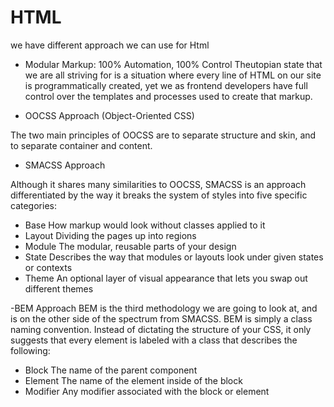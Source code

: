 # HTML

we have different approach we can use for Html

- Modular Markup: 100% Automation, 100% Control
  Theutopian state that we are all striving for is a situation where every line of HTML on our site is programmatically created, yet we as frontend developers have full control over the templates and processes used to create that markup.

- OOCSS Approach (Object-Oriented CSS)

The two main principles of OOCSS are to separate structure and skin, and to separate container and content.

- SMACSS Approach

Although it shares many similarities to OOCSS, SMACSS is an approach differentiated by the way it breaks the system of styles into five specific categories:

- Base
  How markup would look without classes applied to it
- Layout
  Dividing the pages up into regions
- Module
  The modular, reusable parts of your design
- State
  Describes the way that modules or layouts look under given states or contexts
- Theme
  An optional layer of visual appearance that lets you swap out different themes

-BEM Approach
BEM is the third methodology we are going to look at, and is on the other side of the spectrum from SMACSS. BEM is simply a class naming convention. Instead of dictating the structure of your CSS, it only suggests that every element is labeled with a class that describes the following:

- Block
The name of the parent component
- Element
The name of the element inside of the block
- Modifier
Any modifier associated with the block or element
